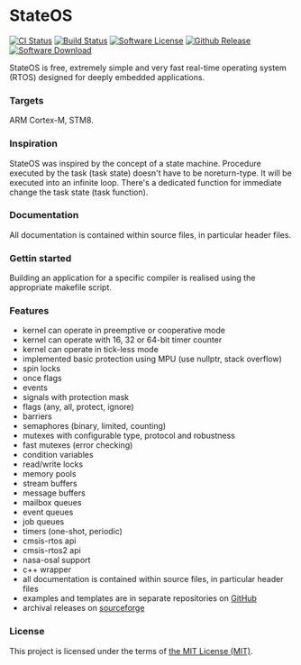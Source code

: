 # StateOS
  [![CI Status](https://github.com/stateos/StateOS/workflows/CI/badge.svg)](https://github.com/stateos/StateOS/actions)
  [![Build Status](https://travis-ci.com/stateos/StateOS.svg)](https://travis-ci.com/stateos/StateOS)
  [![Software License](https://img.shields.io/github/license/stateos/StateOS.svg)](https://opensource.org/licenses/MIT)
  [![Github Release](https://img.shields.io/github/release/stateos/StateOS.svg)](https://github.com/stateos/StateOS/releases)
  [![Software Download](https://img.shields.io/sourceforge/dt/stateos.svg)](https://sourceforge.net/projects/stateos/files/latest/download)

StateOS is free, extremely simple and very fast real-time operating system (RTOS) designed for deeply embedded applications.

### Targets

ARM Cortex-M, STM8.

### Inspiration

StateOS was inspired by the concept of a state machine. Procedure executed by the task (task state) doesn't have to be noreturn-type. It will be executed into an infinite loop. There's a dedicated function for immediate change the task state (task function).

### Documentation

All documentation is contained within source files, in particular header files.

### Gettin started

Building an application for a specific compiler is realised using the appropriate makefile script.

### Features

- kernel can operate in preemptive or cooperative mode
- kernel can operate with 16, 32 or 64-bit timer counter
- kernel can operate in tick-less mode
- implemented basic protection using MPU (use nullptr, stack overflow)
- spin locks
- once flags
- events
- signals with protection mask
- flags (any, all, protect, ignore)
- barriers
- semaphores (binary, limited, counting)
- mutexes with configurable type, protocol and robustness
- fast mutexes (error checking)
- condition variables
- read/write locks
- memory pools
- stream buffers
- message buffers
- mailbox queues
- event queues
- job queues
- timers (one-shot, periodic)
- cmsis-rtos api
- cmsis-rtos2 api
- nasa-osal support
- c++ wrapper
- all documentation is contained within source files, in particular header files
- examples and templates are in separate repositories on [GitHub](https://github.com/stateos)
- archival releases on [sourceforge](https://sourceforge.net/projects/stateos)

### License

This project is licensed under the terms of [the MIT License (MIT)](https://opensource.org/licenses/MIT).
